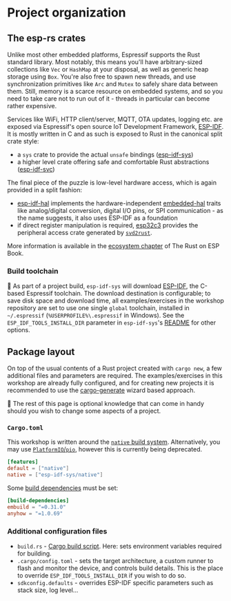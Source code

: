 # Project organization

## The esp-rs crates

Unlike most other embedded platforms, Espressif supports the Rust standard library. Most notably, this means you'll have arbitrary-sized collections like `Vec` or `HashMap` at your disposal, as well as generic heap storage using `Box`. You're also free to spawn new threads, and use synchronization primitives like `Arc` and `Mutex` to safely share data between them.
Still, memory is a scarce resource on embedded systems, and so you need to take care not to run out of it - threads in particular can become rather expensive.

Services like WiFi, HTTP client/server, MQTT, OTA updates, logging etc. are exposed via Espressif's open source IoT Development Framework, [ESP-IDF](https://github.com/espressif/esp-idf). It is mostly written in C and as such is exposed to Rust in the canonical split crate style:
- a `sys` crate to provide the actual `unsafe` bindings ([esp-idf-sys](https://github.com/esp-rs/esp-idf-sys))
- a higher level crate offering safe and comfortable Rust abstractions ([esp-idf-svc](https://github.com/esp-rs/esp-idf-svc/))

The final piece of the puzzle is low-level hardware access, which is again provided in a split fashion:
- [esp-idf-hal](https://github.com/esp-rs/esp-idf-hal) implements the hardware-independent [embedded-hal](https://github.com/rust-embedded/embedded-hal) traits like analog/digital conversion, digital I/O pins, or SPI communication - as the name suggests, it also uses ESP-IDF as a foundation
- if direct register manipulation is required, [esp32c3](https://github.com/esp-rs/esp-pacs/tree/main/esp32c3) provides the peripheral access crate generated by [`svd2rust`](https://github.com/rust-embedded/svd2rust).

More information is available in the [ecosystem chapter](https://esp-rs.github.io/book/overview/using-the-standard-library.html) of The Rust on ESP Book.

### Build toolchain

🔎 As part of a project build, `esp-idf-sys` will download [ESP-IDF](https://github.com/espressif/esp-idf), the C-based Espressif toolchain. The download destination is configurable; to save disk space and download time, all examples/exercises in the workshop repository are set to use one single `global` toolchain, installed in `~/.espressif` (`%USERPROFILE%\.espressif` in Windows). See the `ESP_IDF_TOOLS_INSTALL_DIR` parameter in `esp-idf-sys`'s [README](https://github.com/esp-rs/esp-idf-sys#configuration) for other options.

## Package layout

On top of the usual contents of a Rust project created with `cargo new`, a few additional files and parameters are required. The examples/exercises in this workshop are already fully configured, and for creating new projects it is recommended to use the [cargo-generate](./03_2_cargo_generate.md) wizard based approach.

🔎 The rest of this page is optional knowledge that can come in handy should you wish to change some aspects of a project.

### `Cargo.toml`

This workshop is written around the [`native` build system](https://github.com/esp-rs/esp-idf-sys#native). Alternatively, you may use [`PlatformIO`/`pio`](https://github.com/esp-rs/esp-idf-sys#pio), however this is currently being deprecated.

```toml
[features]
default = ["native"]
native = ["esp-idf-sys/native"]
```

Some [build dependencies](https://doc.rust-lang.org/cargo/reference/specifying-dependencies.html#build-dependencies) must be set:

```toml
[build-dependencies]
embuild = "=0.31.0"
anyhow = "=1.0.69"
```

### Additional configuration files

- `build.rs` - [Cargo build script](https://doc.rust-lang.org/cargo/reference/build-scripts.html). Here: sets environment variables required for building.
- `.cargo/config.toml` - sets the target architecture, a custom runner to flash and monitor the device, and controls build details. This is the place to override `ESP_IDF_TOOLS_INSTALL_DIR` if you wish to do so.
- `sdkconfig.defaults` - overrides ESP-IDF specific parameters such as stack size, log level...
